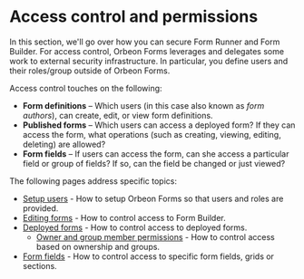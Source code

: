 # Access control and permissions

<!-- toc -->

In this section, we'll go over how you can secure Form Runner and Form Builder. For access control, Orbeon Forms leverages and delegates some work to external security infrastructure. In particular, you define users and their roles/group outside of Orbeon Forms.

Access control touches on the following:

- __Form definitions__ – Which users (in this case also known as *form authors*), can create, edit, or view form definitions.
- __Published forms__ – Which users can access a deployed form? If they can access the form, what operations (such as creating, viewing, editing, deleting) are allowed?
- __Form fields__ – If users can access the form, can she access a particular field or group of fields? If so, can the field be changed or just viewed?

The following pages address specific topics:

- [Setup users](users.md) - How to setup Orbeon Forms so that users and roles are provided.
- [Editing forms](editing-forms.md) - How to control access to Form Builder.
- [Deployed forms](deployed-forms.md) - How to control access to deployed forms.
  - [Owner and group member permissions](owner-group.md) - How to control access based on ownership and groups.
- [Form fields](form-fields.md) - How to control access to specific form fields, grids or sections.
